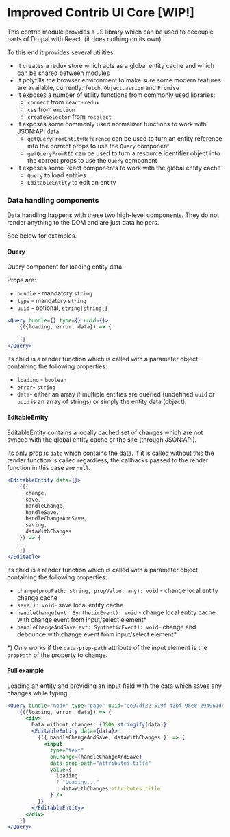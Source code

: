 # Improved Contrib UI Core [WIP!]

This contrib module provides a JS library which can be used to decouple parts of Drupal with React. (it does nothing on its own)

To this end it provides several utilities:

- It creates a redux store which acts as a global entity cache and which can be shared between modules
- It polyfills the browser environment to make sure some modern features are available, currently: `fetch`, `Object.assign` and `Promise`
- It exposes a number of utility functions from commonly used libraries:
  - `connect` from `react-redux`
  - `css` from `emotion`
  - `createSelector` from `reselect`
- It exposes some commonly used normalizer functions to work with JSON:API data:
  - `getQueryFromEntityReference` can be used to turn an entity reference into the correct props to use the `Query` component
  - `getQueryFromRIO` can be used to turn a resource identifier object into the correct props to use the `Query` component
- It exposes some React components to work with the global entity cache
  - `Query` to load entities
  - `EditableEntity` to edit an entity

### Data handling components

Data handling happens with these two high-level components. They do not render anything to the DOM and are just data helpers.

See below for examples.

#### Query

Query component for loading entity data.

Props are:

- `bundle` - mandatory `string`
- `type` - mandatory `string`
- `uuid` - optional, `string|string[]`

```jsx
<Query bundle={} type={} uuid={}>
    {({loading, error, data}) => {

    }}
</Query>
```

Its child is a render function which is called with a parameter object containing the following properties:

- `loading` - `boolean`
- `error`- `string`
- `data`- either an array if multiple entities are queried (undefined `uuid` or `uuid` is an array of strings) or simply the entity data (object).

#### EditableEntity

EditableEntity contains a locally cached set of changes which are not synced with the global entity cache or the site (through JSON:API).

Its only prop is `data` which contains the data. If it is called without this the render function is called regardless, the callbacks passed to the render function in this case are `null`.

```jsx
<EditableEntity data={}>
    {({
      change,
      save,
      handleChange,
      handleSave,
      handleChangeAndSave,
      saving,
      dataWithChanges
    }) => {

    }}
</Editable>
```

Its child is a render function which is called with a parameter object containing the following properties:

- `change(propPath: string, propValue: any): void` - change local entity change cache
- `save(): void`- save local entity cache
- `handleChange(evt: SyntheticEvent): void` - change local entity cache with change event from input/select element\*
- `handleChangeAndSave(evt: SyntheticEvent): void`- change and debounce with change event from input/select element\*

\*) Only works if the `data-prop-path` attribute of the input element is the `propPath` of the property to change.

#### Full example

Loading an entity and providing an input field with the data which saves any changes while typing.

```jsx
<Query bundle="node" type="page" uuid="ee97df22-519f-43bf-95e0-294961dc8d23">
    {({loading, error, data}) => {
      <div>
        Data without changes: {JSON.stringify(data)}
        <EditableEntity data={data}>
          {({ handleChangeAndSave, dataWithChanges }) => {
            <input
              type="text"
              onChange={handleChangeAndSave}
              data-prop-path="attributes.title"
              value={
                loading
                ? "Loading..."
                : dataWithChanges.attributes.title
              } />
          }}
        </EditableEntity>
      </div>
    }}
</Query>
```
